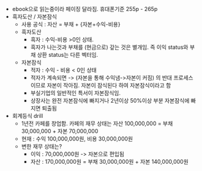 - ebook으로 읽는중이라 페이징 달라짐. 휴대폰기준 255p - 265p
- 흑자도산 / 자본잠식
  - 사용 공식 : 자산 = 부채 + {자본+수익-비용}
  - 흑자도산
    - 흑자 : 수익-비용 >0인 상태.
    - 흑자가 나는것과 부채를 (현금으로) 갚는 것은 별개임. 즉 이익 status와 부채 상환 status는 다른 벡터임. 
  - 자본잠식
    - 적자 : 수익 - 비용 < 0인 상태
    - 적자가 계속되면 -> (자본을 통해 수익냄->자본이 커짐) 의 반대 프로세스이므로 자본이 작아짐. 자본이 잠식된다 하여 자본잠식이라고 함
    - 부실기업의 일반적인 특서이 자본잠식임. 
    - 상장사는 완전 자본잠식에 빠지거나 2년이상 50%이상 부분 자본잠식에 빠지면 퇴출됨
- 회계등식 drill
  - 1년전 카페를 창업함. 카페의 재무 상태는 자산 100,000,000 = 부채 30,000,000 + 자본 70,000,000
  - 현재 : 수익 100,000,000원, 비용 30,000,000원
  - 변한 재무 상태는?
    - 이익 : 70,000,000원 -> 자본으로 편입됨
    - 자산 : 170,000,000원 = 부채 30,000,000원 + 자본 140,000,000원
    
